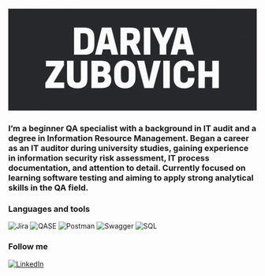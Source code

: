 ![Header](https://github.com/DZubovich/dzubovich/blob/main/assets/Header.png)

### I’m a beginner QA specialist with a background in IT audit and a degree in Information Resource Management. Began a career as an IT auditor during university studies, gaining experience in information security risk assessment, IT process documentation, and attention to detail. Currently focused on learning software testing and aiming to apply strong analytical skills in the QA field.


### Languages and tools
![Jira](https://img.shields.io/badge/Jira-4169E1?style=for-the-badge&logo=jira) ![QASE](https://img.shields.io/badge/QASE-7B68EE?style=for-the-badge&logo=qase) ![Postman](https://img.shields.io/badge/Postman-000000?style=for-the-badge&logo=postman) ![Swagger](https://img.shields.io/badge/Swagger-008000?style=for-the-badge&logo=swagger) ![SQL](https://img.shields.io/badge/SQL-008B8B?style=for-the-badge&logo=SQL)

### Follow me
[![LinkedIn](https://img.shields.io/badge/LinkedIn-191970?style=for-the-badge&logo=linkedin)](https://www.linkedin.com/in/dariya-zubovich-4227b8362)
